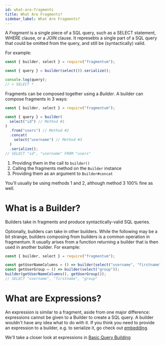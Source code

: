 ```yaml
---
id: what-are-fragments
title: What Are Fragments?
sidebar_label: What Are Fragments?
---
```


A _Fragment_ is a single piece of a SQL query, such as a SELECT statement, WHERE clause, or a JOIN clause.
It represebts a single part of a SQL query that could be omitted from the query, and still be (syntactically) valid.

For example:

```js
const { builder, select } = require("fragmentum");

const { query } = builder(select()).serialize();

console.log(query);
// > SELECT *
```

Fragments can be composed together using a _Builder_. A builder can compose fragments in 3 ways:

```js
const { builder, select } = require("fragmentum");

const { query } = builder(
  select("id") // Method #1
)
  .from("users") // Method #2
  .concat(
    select("username") // Method #3
  )
  .serialize();
// SELECT "id", "username" FROM "users"
```

1.  Providing them in the call to `builder()`
2.  Calling the fragments method on the `Builder` instance
3.  Providing them as an argument to `Builder#concat`

You'll usually be using methods 1 and 2, although method 3 100% fine as well.

# What is a Builder?

Builders take in fragments and produce syntactically-valid SQL queries.

Optionally, builders can take in other builders. While the following may be a bit strange, builders composing from builders
is a common operation in fragmentum. It usually arises from a function returning a builder that is then used in another builder.
For example:

```js
const { builder, select } = require("fragmentum");

const getUserNameColumns = () => builder(select("username", "firstname"));
const getUserGroup = () => builder(select("group"));
builder(getUserNameColumns(), getUserGroup());
// SELECT "username", "firstname", "group"
```

# What are Expressions?

An expression is similar to a fragment, aside from one major difference: expressions cannot be given to a Builder to
create a SQL query. A builder wouldn't have any idea what to do with it. If you think you need to provide an expression to
a builder, e.g. to serialize it, go check out [embedding](embedding.md).

We'll take a closer look at expressions in [Basic Query Building](select-statements.md)
